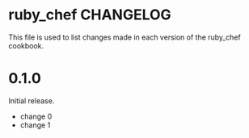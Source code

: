 # ruby_chef CHANGELOG

This file is used to list changes made in each version of the ruby_chef cookbook.

# 0.1.0

Initial release.

- change 0
- change 1

